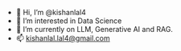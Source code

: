 - 👋 Hi, I’m @kishanlal4
- 👀 I’m interested in Data Science
- 🌱 I’m currently on LLM, Generative AI and RAG.
- 📫 kishanlal.lal4@gmail.com 

<!---
kishanlal4/kishanlal4 is a ✨ special ✨ repository because its `README.md` (this file) appears on your GitHub profile.
You can click the Preview link to take a look at your changes.
--->
